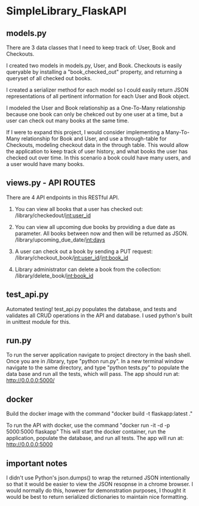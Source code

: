 # SimpleLibrary_FlaskAPI

## models.py

There are 3 data classes that I need to keep track of: User, Book and Checkouts.

I created two models in models.py, User, and Book. Checkouts is easily queryable by installing a "book_checked_out" property, and returning a queryset of all checked out books.

I created a serializer method for each model so I could easily return JSON representations of all pertinent information for each User and Book object.

I modeled the User and Book relationship as a One-To-Many relationship because one book can only be chekced out by one user at a time, but a user can check out many books at the same time.

If I were to expand this project, I would consider implementing a Many-To-Many relationship for Book and User, and use a through-table for Checkouts, modeling checkout data in the through table. This would allow the application to keep track of user history, and what books the user has checked out over time. In this scenario a book could have many users, and a user would have many books.

## views.py - API ROUTES

There are 4 API endpoints in this RESTful API.

1. You can view all books that a user has checked out:
   /library/checkedout/<int:user_id>

2. You can view all upcoming due books by providing a due date as parameter. All books between now and then will be returned as JSON.
   /library/upcoming_due_date/<int:days>

3. A user can check out a book by sending a PUT request:
   /library/checkout_book/<int:user_id>/<int:book_id>

4. Library administrator can delete a book from the collection:
   /library/delete_book/<int:book_id>

## test_api.py

Automated testing! test_api.py populates the database, and tests and validates all CRUD operations in the API and database. I used python's built in unittest module for this.

## run.py

To run the server application navigate to project directory in the bash shell. Once you are in /library, type "python run.py".
In a new terminal window navigate to the same directory, and type "python tests.py" to populate the data base and run all the tests, which will pass.
The app should run at: http://0.0.0.0:5000/

## docker

Build the docker image with the command "docker build -t flaskapp:latest ."

To run the API with docker, use the command "docker run -it -d -p 5000:5000 flaskapp"
This will start the docker container, run the application, populate the database, and run all tests.
The app will run at: http://0.0.0.0:5000

## important notes

I didn't use Python's json.dumps() to wrap the returned JSON intentionally so that it would be easier to view the JSON resopnse in a chrome browser. I would normally do this, however for demonstration purposes, I thought it would be best to return serialized dictionaries to maintain nice formatting.
